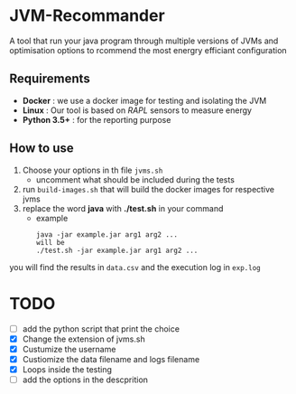 # JVM-Recommander  
A tool that run your java program through multiple versions of JVMs and optimisation options to rcommend the most energry efficiant configuration 

## Requirements 
- **Docker** : we use a docker image for testing and isolating the JVM 
- **Linux** : Our tool is based on *RAPL* sensors to measure energy 
- **Python 3.5+** : for the reporting purpose 


## How to use 

1. Choose your options in th file `jvms.sh` 
    - uncomment what should be included during the tests
2. run `build-images.sh` that will build the docker images for respective jvms 
3. replace the word **java** with **./test.sh** in your command 
    - example 
        ``` 
        java -jar example.jar arg1 arg2 ...
        will be 
        ./test.sh -jar example.jar arg1 arg2 ...
        ```


you will find the results in `data.csv` and the execution log in `exp.log`

# TODO 
- [ ] add the python script that print the choice 
- [x] Change the extension of jvms.sh 
- [x] Custumize the username
- [x] Custiomize the data filename and logs filename 
- [x] Loops inside the testing 
- [ ] add the options in the descprition 
